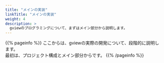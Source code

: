 ```yaml
---
title: "メインの実装"
linkTitle: "メインの実装"
weight: 4
description: >
  gviewのプログラミングについて、まずはメイン部分から説明します。
---
```


{{% pageinfo %}}
ここからは、gviewの実際の開発について、段階的に説明します。  
最初は、プロジェクト構成とメイン部分からです。
{{% /pageinfo %}}
